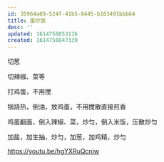 ```yaml
---
id: 35964a09-524f-41b5-8445-b103491bbb64
title: 蛋炒饭
desc: ''
updated: 1614758853136
created: 1614758847339
---
```


切葱

切辣椒、菜等

打鸡蛋，不用搅

锅烧热，倒油，放鸡蛋，不用搅散直接煎香

鸡蛋翻面，倒入辣椒、菜，炒匀，倒入米饭，压散炒匀

加盐，加生抽，炒匀，加葱，加鸡精，炒匀

https://youtu.be/hgYXRuQcniw
